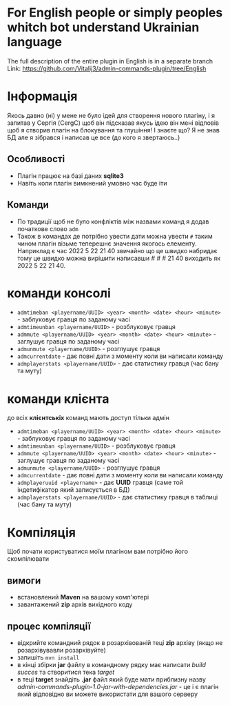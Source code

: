 # For English people or simply peoples whitch bot understand Ukrainian language
The full description of the entire plugin in English is in a separate branch
Link: https://github.com/Vitalij3/admin-commands-plugin/tree/English

# Інформація
Якось давно (ні) у мене не було ідей для створення нового плагіну, і я запитав у Сергія (CergC)
щоб він підсказав якусь ідею він мені відповів щоб я створив плагін на блокування та глушіння!
І знаєте що? Я не знав БД але я зібрався і написав це все (до кого я звертаюсь..)
## Особливості
- Плагін працює на базі даних **sqlite3**
- Навіть коли плагін вимкнений умовно час буде іти

## Команди
- По традиції щоб не було конфліктів між назвами команд я додав початкове слово ``adm``
- Також в командах де потрібно увести дати можна увести ``#`` таким чином плагін візьме теперешнє
значення якогось елементу. Наприклад є час 2022 5 22 21 40 звичайно що це швидко набридає тому
це швидко можна вирішити написавши # # # 21 40 виходить як 2022 5 22 21 40.

# команди консолі
- ``admtimeban <playername/UUID> <year> <month> <date> <hour> <minute>`` - заблуковує гравця по заданому часі
- ``admtimeunban <playername/UUID>`` - розблуковує гравця
- ``admmute <playername/UUID> <year> <month> <date> <hour> <minute>`` - заглушує гравця по заданому часі
- ``admunmute <playername/UUID>`` - розглушує гравця
- ``admcurrentdate`` - дає повні дати з моменту коли ви написали команду
- ``admplayerstats <playername/UUID>`` - дає статистику гравця (час бану та муту)

# команди клієнта
до всіх **клієнтськіх** команд мають доступ тільки адмін
- ``admtimeban <playername/UUID> <year> <month> <date> <hour> <minute>`` - заблуковує гравця по заданому часі
- ``admtimeunban <playername/UUID>`` - розблуковує гравця
- ``admmute <playername/UUID> <year> <month> <date> <hour> <minute>`` - заглушує гравця по заданому часі
- ``admunmute <playername/UUID>`` - розглушує гравця
- ``admcurrentdate`` - дає повні дати з моменту коли ви написали команду
- ``admplayeruuid <playername>`` - дає **UUID** гравця (саме той індетифікатор який записується в БД)
- ``admplayerstats <playername/UUID>`` - дає статистику гравця в таблиці (час бану та муту)

# Компіляція
Щоб почати користуватися моїм плагіном вам потрібно його скомпілювати

## вимоги
- встановлений **Maven** на вашому комп'ютері
- завантажений **zip** архів вихідного коду

## процес компіляції
- відкрийте командний рядок в розархівованій теці **zip** архіву (якщо не розархівувавли розархівуйте)
- запишіть ``mvn install``
- в кінці збірки **jar** файлу в командному рядку має написати *build succes* та створитися тека *target*
- в теці **target** знайдіть **.jar** файл який буде мати приблизну назву *admin-commands-plugin-1.0-jar-with-dependencies.jar* - це і є плагін який відповідно ви можете використати для вашого серверу
